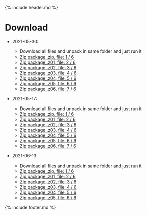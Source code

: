 {% include header.md %}

# Download
 
- 2021-05-30:
  - Download all files and unpack in same folder and just run it
  - [Zip package .zip, file: 1 / 6](2022-05-17-PhotoTags-Synchronizer-x64rc2.zip)
  - [Zip package .z01, file: 2 / 6](2022-05-17-PhotoTags-Synchronizer-x64rc2.z01)
  - [Zip package .z02, file: 3 / 6](2022-05-17-PhotoTags-Synchronizer-x64rc2.z02)
  - [Zip package .z03, file: 4 / 6](2022-05-17-PhotoTags-Synchronizer-x64rc2.z03)
  - [Zip package .z04, file: 5 / 6](2022-05-17-PhotoTags-Synchronizer-x64rc2.z04)
  - [Zip package .z05, file: 6 / 6](2022-05-17-PhotoTags-Synchronizer-x64rc2.z05)
  - [Zip package .z06, file: 7 / 6](2022-05-17-PhotoTags-Synchronizer-x64rc2.z06)

- 2021-05-17:
  - Download all files and unpack in same folder and just run it
  - [Zip package .zip, file: 1 / 6](2022-05-17-PhotoTags-Synchronizer-x64rc1.zip)
  - [Zip package .z01, file: 2 / 6](2022-05-17-PhotoTags-Synchronizer-x64rc1.z01)
  - [Zip package .z02, file: 3 / 6](2022-05-17-PhotoTags-Synchronizer-x64rc1.z02)
  - [Zip package .z03, file: 4 / 6](2022-05-17-PhotoTags-Synchronizer-x64rc1.z03)
  - [Zip package .z04, file: 5 / 6](2022-05-17-PhotoTags-Synchronizer-x64rc1.z04)
  - [Zip package .z05, file: 6 / 6](2022-05-17-PhotoTags-Synchronizer-x64rc1.z05)
  - [Zip package .z06, file: 7 / 6](2022-05-17-PhotoTags-Synchronizer-x64rc1.z06)

- 2021-06-13:
  - Download all files and unpack in same folder and just run it
  - [Zip package .zip, file: 1 / 6](2021-06-13-PhotoTags-Synchronizer-x64-alpha.zip)
  - [Zip package .z01, file: 2 / 6](2021-06-13-PhotoTags-Synchronizer-x64-alpha.z01)
  - [Zip package .z02, file: 3 / 6](2021-06-13-PhotoTags-Synchronizer-x64-alpha.z02)
  - [Zip package .z03, file: 4 / 6](2021-06-13-PhotoTags-Synchronizer-x64-alpha.z03)
  - [Zip package .z04, file: 5 / 6](2021-06-13-PhotoTags-Synchronizer-x64-alpha.z04)
  - [Zip package .z05, file: 6 / 6](2021-06-13-PhotoTags-Synchronizer-x64-alpha.z05)
 
{% include footer.md %}
